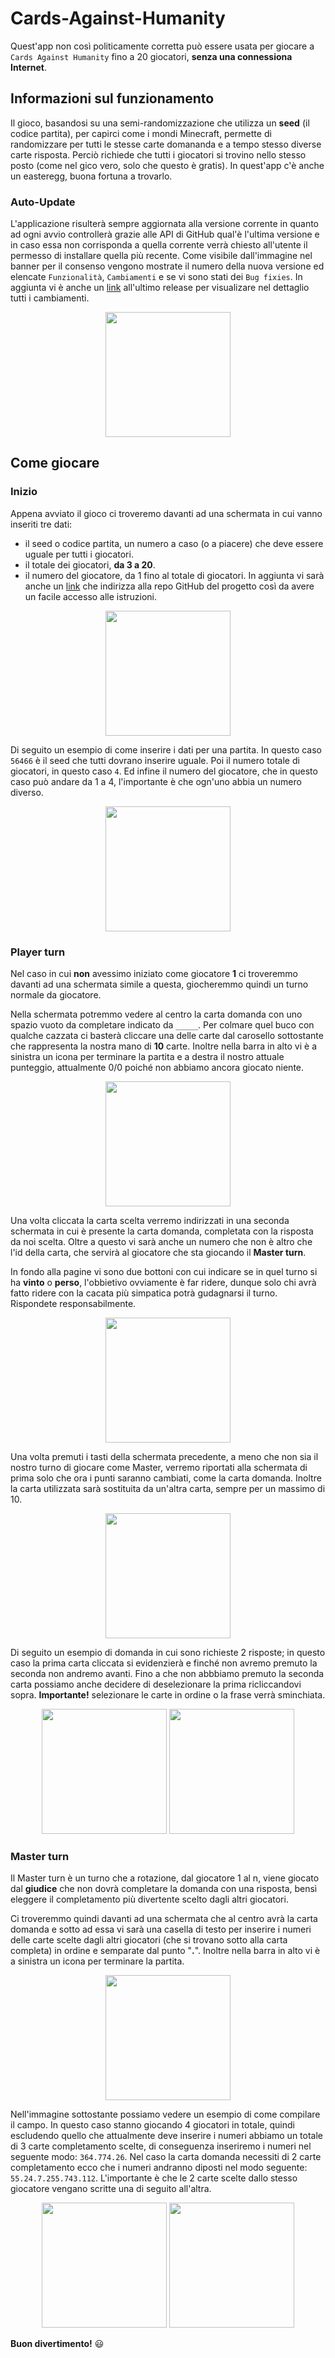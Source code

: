 # Cards-Against-Humanity
Quest'app non così politicamente corretta può essere usata per giocare a ``Cards Against Humanity`` fino a 20 giocatori, **senza una connessiona Internet**.

## Informazioni sul funzionamento
Il gioco, basandosi su una semi-randomizzazione che utilizza un **seed** (il codice partita), per capirci come i mondi Minecraft, permette di randomizzare per tutti le stesse carte domananda e a tempo stesso diverse carte risposta. Perciò richiede che tutti i giocatori si trovino nello stesso posto (come nel gico vero, solo che questo è gratis).
In quest'app c'è anche un easteregg, buona fortuna a trovarlo.

### Auto-Update
L'applicazione risulterà sempre aggiornata alla versione corrente in quanto ad ogni avvio controllerà grazie alle API di GitHub qual'è l'ultima versione e in caso essa non corrisponda a quella corrente verrà chiesto all'utente il permesso di installare quella più recente. Come visibile dall'immagine nel banner per il consenso vengono mostrate il numero della nuova versione ed elencate ``Funzionalità``, ``Cambiamenti`` e se vi sono stati dei ``Bug fixies``. In aggiunta vi è anche un [link](https://github.com/ErosM04/Cards-Against-Humanity/releases/latest) all'ultimo release per visualizare nel dettaglio tutti i cambiamenti.

<div align="center">
    <img src="readme_images/start_page_update.jpg" width=200>
</div>

## Come giocare

### Inizio
Appena avviato il gioco ci troveremo davanti ad una schermata in cui vanno inseriti tre dati:
- il seed o codice partita, un numero a caso (o a piacere) che deve essere uguale per tutti i giocatori.
- il totale dei giocatori, **da 3 a 20**.
- il numero del giocatore, da 1 fino al totale di giocatori.
In aggiunta vi sarà anche un [link](https://github.com/ErosM04/Cards-Against-Humanity) che indirizza alla repo GitHub del progetto così da avere un facile accesso alle istruzioni.

<div align="center">
    <img src="readme_images/start_page.jpg" width=200>
</div>

Di seguito un esempio di come inserire i dati per una partita. In questo caso ``56466`` è il seed che tutti dovrano inserire uguale. Poi il numero totale di giocatori, in questo caso ``4``. Ed infine il numero del giocatore, che in questo caso può andare da 1 a 4, l'importante è che ogn'uno abbia un numero diverso.

<div align="center">
    <img src="readme_images/start_page2.jpg" width=200>
</div>

### Player turn
Nel caso in cui **non** avessimo iniziato come giocatore **1** ci troveremmo davanti ad una schermata simile a questa, giocheremmo quindi un turno normale da giocatore.

Nella schermata potremmo vedere al centro la carta domanda con uno spazio vuoto da completare indicato da ``_____``. Per colmare quel buco con qualche cazzata ci basterà cliccare una delle carte dal carosello sottostante che rappresenta la nostra mano di **10** carte.
Inoltre nella barra in alto vi è a sinistra un icona per terminare la partita e a destra il nostro attuale punteggio, attualmente 0/0 poiché non abbiamo ancora giocato niente.

<div align="center">
    <img src="readme_images/game_page.jpg" width=200>
</div>

Una volta cliccata la carta scelta verremo indirizzati in una seconda schermata in cui è presente la carta domanda, completata con la risposta da noi scelta. Oltre a questo vi sarà anche un numero che non è altro che l'id della carta, che servirà al giocatore che sta giocando il **Master turn**.

In fondo alla pagine vi sono due bottoni con cui indicare se in quel turno si ha **vinto** o **perso**, l'obbietivo ovviamente è far ridere, dunque solo chi avrà fatto ridere con la cacata più simpatica potrà gudagnarsi il turno. Rispondete responsabilmente.

<div align="center">
    <img src="readme_images/card_page.jpg" width=200>
</div>

Una volta premuti i tasti della schermata precedente, a meno che non sia il nostro turno di giocare come Master, verremo riportati alla schermata di prima solo che ora i punti saranno cambiati, come la carta domanda. Inoltre la carta utilizzata sarà sostituita da un'altra carta, sempre per un massimo di 10.

<div align="center">
    <img src="readme_images/game_page2.jpg" width=200>
</div>

Di seguito un esempio di domanda in cui sono richieste 2 risposte; in questo caso la prima carta cliccata si evidenzierà e finché non avremo premuto la seconda non andremo avanti. Fino a che non abbbiamo premuto la seconda carta possiamo anche decidere di deselezionare la prima ricliccandovi sopra. **Importante!** selezionare le carte in ordine o la frase verrà sminchiata.

<div align="center">
    <img src="readme_images/game_page_2answers.jpg" width=200>
    <img src="readme_images/card_page_2answers.jpg" width=200>
</div>

### Master turn
Il Master turn è un turno che a rotazione, dal giocatore 1 al n, viene giocato dal **giudice** che non dovrà completare la domanda con una risposta, bensì eleggere il completamento più divertente scelto dagli altri giocatori.

Ci troveremmo quindi davanti ad una schermata che al centro avrà la carta domanda e sotto ad essa vi sarà una casella di testo per inserire i numeri delle carte scelte dagli altri giocatori (che si trovano sotto alla carta completa) in ordine e semparate dal punto "**.**".
Inoltre nella barra in alto vi è a sinistra un icona per terminare la partita.

<div align="center">
    <img src="readme_images/master_page.jpg" width=200>
</div>

Nell'immagine sottostante possiamo vedere un esempio di come compilare il campo. In questo caso stanno giocando 4 giocatori in totale, quindi escludendo quello che attualmente deve inserire i numeri abbiamo un totale di 3 carte completamento scelte, di conseguenza inseriremo i numeri nel seguente modo: ``364.774.26``.
Nel caso la carta domanda necessiti di 2 carte completamento ecco che i numeri andranno diposti nel modo seguente: ``55.24.7.255.743.112``. L'importante è che le 2 carte scelte dallo stesso giocatore vengano scritte una di seguito all'altra.

<div align="center">
    <img src="readme_images/master_page2.jpg" width=200>
    <img src="readme_images/master_page3.jpg" width=200>
</div>

**Buon divertimento!** :smiley:
